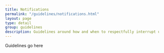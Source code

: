 ```yaml
---
title: Notifications
permalink: "/guidelines/notifications.html"
layout: page
type: detail
group: guidelines
description: Guidelines around how and when to respectfully interrupt users
---
```


Guidelines go here
